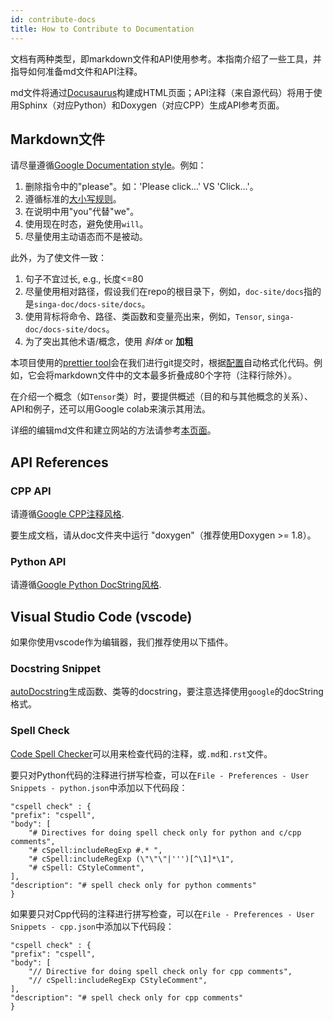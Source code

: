 ```yaml
---
id: contribute-docs
title: How to Contribute to Documentation
---
```


<!-- Licensed to the Apache Software Foundation (ASF) under one or more contributor license agreements.  See the NOTICE file distributed with this work for additional information regarding copyright ownership.  The ASF licenses this file to you under the Apache License, Version 2.0 (the "License"); you may not use this file except in compliance with the License.  You may obtain a copy of the License at http://www.apache.org/licenses/LICENSE-2.0 Unless required by applicable law or agreed to in writing, software distributed under the License is distributed on an "AS IS" BASIS, WITHOUT WARRANTIES OR CONDITIONS OF ANY KIND, either express or implied.  See the License for the specific language governing permissions and limitations under the License. -->

文档有两种类型，即markdown文件和API使用参考。本指南介绍了一些工具，并指导如何准备md文件和API注释。

md文件将通过[Docusaurus](https://docusaurus.io/)构建成HTML页面；API注释（来自源代码）将用于使用Sphinx（对应Python）和Doxygen（对应CPP）生成API参考页面。

## Markdown文件

请尽量遵循[Google Documentation style](https://developers.google.com/style)。例如：

1. 删除指令中的"please"。如：'Please click...' VS 'Click...'。
2. 遵循标准的[大小写规则](https://owl.purdue.edu/owl/general_writing/mechanics/help_with_capitals.html)。
3. 在说明中用"you"代替"we"。
4. 使用现在时态，避免使用`will`。
5. 尽量使用主动语态而不是被动。

此外，为了使文件一致：

1. 句子不宜过长, e.g., 长度<=80
2. 尽量使用相对路径，假设我们在repo的根目录下，例如，`doc-site/docs`指的是`singa-doc/docs-site/docs`。
3. 使用背标将命令、路径、类函数和变量亮出来，例如，`Tensor`, `singa-doc/docs-site/docs`。
4. 为了突出其他术语/概念，使用 _斜体_ or **加粗**


本项目使用的[prettier tool](https://prettier.io/)会在我们进行git提交时，根据[配置](https://github.com/apache/singa-doc/blob/master/docs-site/.prettierrc)自动格式化代码。例如，它会将markdown文件中的文本最多折叠成80个字符（注释行除外）。

在介绍一个概念（如`Tensor`类）时，要提供概述（目的和与其他概念的关系）、API和例子，还可以用Google colab来演示其用法。

详细的编辑md文件和建立网站的方法请参考[本页面](https://github.com/apache/singa-doc/tree/master/docs-site)。

## API References

### CPP API

请遵循[Google CPP注释风格](https://google.github.io/styleguide/cppguide.html#Comments).

要生成文档，请从doc文件夹中运行 "doxygen"（推荐使用Doxygen >= 1.8）。

### Python API

请遵循[Google Python DocString风格](https://google.github.io/styleguide/pyguide.html#38-comments-and-docstrings).

## Visual Studio Code (vscode)

如果你使用vscode作为编辑器，我们推荐使用以下插件。

### Docstring Snippet

[autoDocstring](https://marketplace.visualstudio.com/items?itemName=njpwerner.autodocstring)生成函数、类等的docstring，要注意选择使用`google`的docString格式。

### Spell Check

[Code Spell Checker](https://marketplace.visualstudio.com/items?itemName=streetsidesoftware.code-spell-checker)可以用来检查代码的注释，或`.md`和`.rst`文件。

要只对Python代码的注释进行拼写检查，可以在`File - Preferences - User Snippets - python.json`中添加以下代码段：

    "cspell check" : {
    "prefix": "cspell",
    "body": [
        "# Directives for doing spell check only for python and c/cpp comments",
        "# cSpell:includeRegExp #.* ",
        "# cSpell:includeRegExp (\"\"\"|''')[^\1]*\1",
        "# cSpell: CStyleComment",
    ],
    "description": "# spell check only for python comments"
    }

如果要只对Cpp代码的注释进行拼写检查，可以在`File - Preferences - User Snippets - cpp.json`中添加以下代码段：

    "cspell check" : {
    "prefix": "cspell",
    "body": [
        "// Directive for doing spell check only for cpp comments",
        "// cSpell:includeRegExp CStyleComment",
    ],
    "description": "# spell check only for cpp comments"
    }
